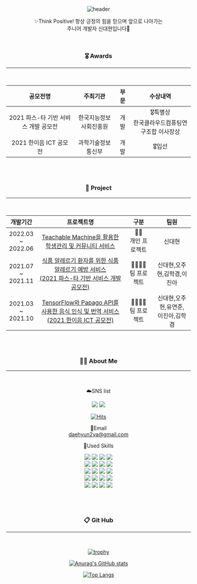 
<div align=center> 

![header](https://capsule-render.vercel.app/api?color=gradient&customColorList=4,2,2,5,30&type=waving&height=300&text=welcome!&fontSize=70&desc=       Syndaehyun's%20Github%20Profile&fontColor=FFFFFF)
 
✨Think Positive! 항상 긍정의 힘을 믿으며 앞으로 나아가는<br> 주니어 개발자 신대현입니다👋

<br>
 
### 🎖️ Awards ###
 
<hr/><br>
 
|공모전명|주최기관|부문|수상내역|
|:---:|:---:|:---:|:---:|
|2021 파스-타 기반 서비스 개발 공모전|한국지능정보사회진흥원|개발|🎖️특별상<br>한국클라우드컴퓨팅연구조합 이사장상|
|2021 한이음 ICT 공모전|과학기술정보통신부|개발|🎖️입선|

<br>
<br> 
 
### 🌟 Project ###

<hr/><br>

|개발기간|프로젝트명|구분|팀원|
|:---:|:---:|:---:|:---:|
|2022.03 <br>~<br> 2022.06|[Teachable Machine을 활용한 학생관리 및 커뮤니티 서비스](https://github.com/Daehyun-Syn/COMG_Project)|🙆‍♂️<br>개인 프로젝트|신대현|
|2021.07 <br>~<br> 2021.11|[식품 알레르기 환자를 위한 식품 알레르기 예방 서비스<br>(2021 파스-타 기반 서비스 개발 공모전)](https://github.com/Daehyun-Syn/2021_PaaS-TA_Project)|👨‍👩‍👧‍👦<br>팀 프로젝트|신대현,오주현,김학겸,이진아|
|2021.03 <br>~<br> 2021.10|[TensorFlow와 Papago API를 사용한 음식 인식 및 번역 서비스<br>(2021 한이음 ICT 공모전)](https://github.com/Daehyun-Syn/2021_Hanium_Project)|👨‍👩‍👧‍👧<br>팀 프로젝트|신대현,오주현,유연준,<br>이진아,김학겸|

<br>
<br> 
 
### 💁‍♂️ About Me ###

<hr/><br>

☁️SNS list

 <a href="https://www.instagram.com/syndaehyun" target="_blank"><img src="https://img.shields.io/badge/Instagram-E4405F?style=flat-square&logo=Instagram&logoColor=white"/></a>
  <a href="https://progressive-form.tistory.com/" target="_blank"><img src="https://img.shields.io/badge/Tistroy-09B3AF?style=flat-square&logo=Storyblok&logoColor=white"/></a>

  [![Hits](https://hits.seeyoufarm.com/api/count/incr/badge.svg?url=https%3A%2F%2Fgithub.com%2FDaehyun-Syn&count_bg=%2379C83D&title_bg=%23555555&icon=&icon_color=%23E7E7E7&title=hits&edge_flat=false)](https://hits.seeyoufarm.com)<br>



📧Email<br>
daehyun2ya@gmail.com

📝Used Skills<br>

<img src="https://img.shields.io/badge/Framework--97979A?style=for-the-badge&logo=BookStack&logoColor=white">
<img src="https://img.shields.io/badge/Spring-6DB33F?style=for-the-badge&logo=Spring&logoColor=white">
<img src="https://img.shields.io/badge/SpringBoot-6DB33F?style=for-the-badge&logo=Spring Boot&logoColor=white">
<img src="https://img.shields.io/badge/Flask-000000?style=for-the-badge&logo=Flask&logoColor=white"><br>


<img src="https://img.shields.io/badge/Languages--97979A?style=for-the-badge&logo=BookStack&logoColor=white">
<img src="https://img.shields.io/badge/Java-색코드?style=for-the-badge&logo=이미지 이름&logoColor=white">
<img src="https://img.shields.io/badge/Html5-E34F26?style=for-the-badge&logo=HTML5&logoColor=white">
<img src="https://img.shields.io/badge/JavaScript-F7DF1E?style=for-the-badge&logo=JavaScript&logoColor=white"><br>

<img src="https://img.shields.io/badge/Database--97979A?style=for-the-badge&logo=BookStack&logoColor=white">
<img src="https://img.shields.io/badge/MariaDB-003545?style=for-the-badge&logo=MariaDB&logoColor=white">
<img src="https://img.shields.io/badge/MySQL-4479A1?style=for-the-badge&logo=MySQL&logoColor=white">
<img src="https://img.shields.io/badge/RedisDB-DC382D?style=for-the-badge&logo=Redis&logoColor=white"><br>

<img src="https://img.shields.io/badge/Environment--97979A?style=for-the-badge&logo=BookStack&logoColor=white">
<img src="https://img.shields.io/badge/Amazon EC2-FF9900?style=for-the-badge&logo=Amazon EC2&logoColor=white">
<img src="https://img.shields.io/badge/Amazon S3-569A31?style=for-the-badge&logo=Amazon S3&logoColor=white">
<img src="https://img.shields.io/badge/PaaS TA-3693F3?style=for-the-badge&logo=iCloud&logoColor=white"><br>

<img src="https://img.shields.io/badge/Etc--97979A?style=for-the-badge&logo=BookStack&logoColor=white">
<img src="https://img.shields.io/badge/Git-F05032?style=for-the-badge&logo=Git&logoColor=white">
<img src="https://img.shields.io/badge/Github-181717?style=for-the-badge&logo=GitHub&logoColor=white">
<img src="https://img.shields.io/badge/GitKraken-179287?style=for-the-badge&logo=GitKraken&logoColor=white"><br>
<br>
<br>
<br>
 
### 📋 Git Hub ###
 
<hr/>


<br>


[![trophy](https://github-profile-trophy.vercel.app/?username=Daehyun-Syn)](https://github.com/Daehyun-Syn/)

[![Anurag's GitHub stats](https://github-readme-stats.vercel.app/api?username=Daehyun-Syn)](https://github.com/Daehyun-Syn/)

[![Top Langs](https://github-readme-stats.vercel.app/api/top-langs/?username=Daehyun-Syn)](https://github.com/Daehyun-Syn/)


</div>
